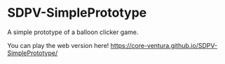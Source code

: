 # SDPV-SimplePrototype
A simple prototype of a balloon clicker game.

You can play the web version here! https://core-ventura.github.io/SDPV-SimplePrototype/

